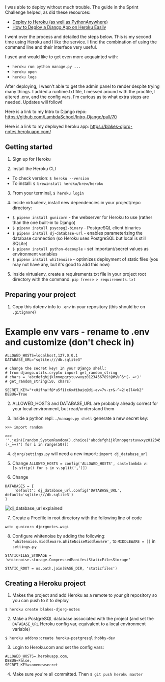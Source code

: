 I was able to deploy without much trouble. The guide in the Sprint Challenge helped, as did these resources:

- [Deploy to Heroku (as well as PythonAnywhere)](https://tutorial-extensions.djangogirls.org/en/heroku/)
- [How to Deploy a Django App on Heroku Easily](https://www.codementor.io/ekwenugomirabel/how-to-deploy-a-django-app-on-heroku-easily-5tgv4m1hd)

I went over the process and detailed the steps below. This is my second time using Heroku and I like the service. I find the combination of using the command line and their interface very useful.

I used and would like to get even more acquainted with:

- `heroku run python manage.py ...`
- `heroku open`
- `heroku logs`

After deploying, I wasn't able to get the admin panel to render despite trying many things. I added a runtime.txt file, I messed around with the procfile, I altered .env, and the config vars. I'm curious as to what extra steps are needed. Updates will follow!

Here is a link to my Intro to Django repo: https://github.com/LambdaSchool/Intro-Django/pull/70

Here is a link to my deployed heroku app: https://blakes-djorg-notes.herokuapp.com/ 

## Getting started

1. Sign up for Heroku

2. Install the Heroku CLI

- To check version: `$ heroku --version`
- To install: `$ brewinstall heroku/brew/heroku`

3. From your terminal, `$ heroku login`

4. Inside virtualenv, install new dependencies in your project/repo directory:

- `$ pipenv install gunicorn` - the webserver for Heroku to use (rather than the one built-in to Django)
- `$ pipenv install psycopg2-binary` - PostgreSQL client binaries
- `$ pipenv install dj-database-url` - enables parameterizing the database connection (so Heroku uses PostgreSQL but local is still SQLite)
- `$ pipenv install python-decouple` - set important/secret values as environment variables
- `$ pipenv install whitenoise` - optimizes deployment of static files (you may not have any, but it's good to add this now)

5. Inside virtualenv, create a requirements.txt file in your project root directory with the command: `pip freeze > requirements.txt`

## Preparing your project

1. Copy this dotenv info to `.env` in your repository (this should be on `.gitignore`)

# Example env vars - rename to .env and customize (don't check in)

```
ALLOWED_HOSTS=localhost,127.0.0.1
DATABASE_URL="sqlite:///db.sqlite3"

# Change the secret key! In your Django shell:
# from django.utils.crypto import get_random_string
# chars = 'abcdefghijklmnopqrstuvwxyz0123456789!@#$%^&*(-_=+)'
# get_random_string(50, chars)

SECRET_KEY="+x0ifha!f@*u5f1(c6x#ibaic@di-av=7v-zr&-^=2!e(l4vk2"
DEBUG=True
```

2. ALLOWED_HOSTS and DATABASE_URL are probably already correct for your local environment, but read/understand them

3. Inside a python repl: `./manage.py shell` generate a new secret key: 

```
>>> import random

>>> ''.join([random.SystemRandom().choice('abcdefghijklmnopqrstuvwxyz0123456789!@#$%^&*(-_=+)') for i in range(50)])
```

4. `djorg/settings.py` will need a new import: `import dj_database_url`

5. Change `ALLOWED_HOSTS = config('ALLOWED_HOSTS', cast=lambda v: [s.strip() for s in v.split(',')])`

6. Change 

```
DATABASES = {
    'default': dj_database_url.config('DATABASE_URL', default='sqlite:///db.sqlite3')
}
```

![dj_database_url explained](https://ibin.co/4GTpOlxF3pp2.png)

7. Create a Procfile in root directory with the following line of code

```
web: gunicorn djorgnotes.wsgi
```

8. Configure whitenoise by adding the following: `'whitenoise.middleware.WhiteNoiseMiddleware',` to `MIDDLEWARE = []` in `settings.py`

```
STATICFILES_STORAGE = 'whitenoise.storage.CompressedManifestStaticFilesStorage'
 
STATIC_ROOT = os.path.join(BASE_DIR, 'staticfiles')
```

## Creating a Heroku project

1. Makes the project and add Heroku as a remote to your git repository so you can push to it to deploy

```
$ heroku create blakes-djorg-notes
```

2. Make a PostgreSQL database associated with the project (and set the `DATABASE_URL` Heroku config var, equivalent to a local environment variable)

```
$ heroku addons:create heroku-postgresql:hobby-dev
```

3. Login to Heroku.com and set the config vars: 

```
ALLOWED_HOSTS=.herokuapp.com, 
DEBUG=False,  
SECRET_KEY=somenewsecret
```

4. Make sure you're all committed. Then `$ git push heroku master`